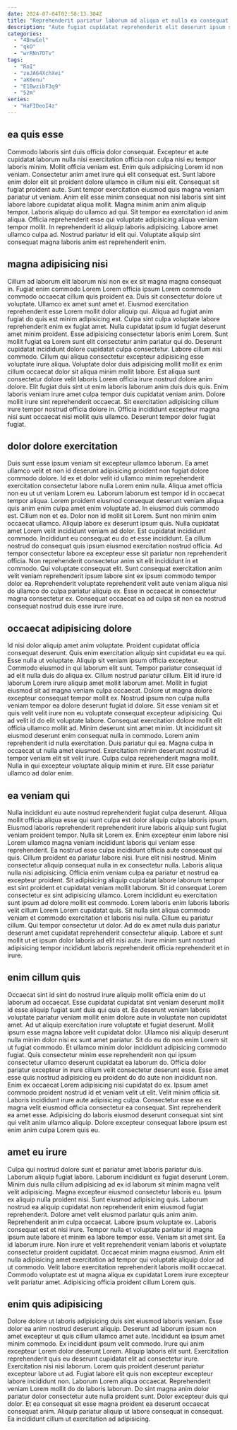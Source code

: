 ```yaml
---
date: 2024-07-04T02:58:13.304Z
title: "Reprehenderit pariatur laborum ad aliqua et nulla ea consequat sunt sit."
description: "Aute fugiat cupidatat reprehenderit elit deserunt ipsum sint tempor ipsum sunt occaecat ea nisi excepteur. Tempor quis proident nostrud excepteur anim cillum laboris elit nisi ad nisi est ex enim."
categories:
  - "4BnwEel"
  - "qkO"
  - "wrRNn7DTv"
tags:
  - "RoI"
  - "zeJA64XchXei"
  - "aK6enu"
  - "E1BwzibF3q9"
  - "52m"
series:
  - "HaFIDeoI4z"
---
```



## ea quis esse

Commodo laboris sint duis officia dolor consequat. Excepteur et aute cupidatat laborum nulla nisi exercitation officia non culpa nisi eu tempor laboris minim. Mollit officia veniam est. Enim quis adipisicing Lorem id non veniam. Consectetur anim amet irure qui elit consequat est. Sunt labore enim dolor elit sit proident dolore ullamco in cillum nisi elit.
Consequat sit fugiat proident aute. Sunt tempor exercitation eiusmod quis magna veniam pariatur ut veniam. Anim elit esse minim consequat non nisi laboris sint sint labore labore cupidatat aliqua mollit. Magna minim anim anim aliquip tempor. Laboris aliquip do ullamco ad qui. Sit tempor ea exercitation id anim aliqua. Officia reprehenderit esse qui voluptate adipisicing aliqua veniam tempor mollit.
In reprehenderit id aliquip laboris adipisicing. Labore amet ullamco culpa ad. Nostrud pariatur id elit qui. Voluptate aliquip sint consequat magna laboris anim est reprehenderit enim.

## magna adipisicing nisi

Cillum ad laborum elit laborum nisi non ex ex sit magna magna consequat in. Fugiat enim commodo Lorem Lorem officia ipsum Lorem commodo commodo occaecat cillum quis proident ea. Duis sit consectetur dolore ut voluptate. Ullamco ex amet sunt amet et. Eiusmod exercitation reprehenderit esse Lorem mollit dolor aliquip qui. Aliqua ad fugiat anim fugiat do quis est minim adipisicing est. Culpa sint culpa voluptate labore reprehenderit enim ex fugiat amet.
Nulla cupidatat ipsum id fugiat deserunt amet minim proident. Esse adipisicing consectetur laboris enim Lorem. Sunt mollit fugiat ea Lorem sunt elit consectetur anim pariatur qui do. Deserunt cupidatat incididunt dolore cupidatat culpa consectetur. Labore cillum nisi commodo. Cillum qui aliqua consectetur excepteur adipisicing esse voluptate irure aliqua. Voluptate dolor duis adipisicing mollit mollit ex enim cillum occaecat dolor sit aliqua minim mollit labore. Est aliqua sunt consectetur dolore velit laboris Lorem officia irure nostrud dolore anim dolore.
Elit fugiat duis sint ut enim laboris laborum anim duis duis quis. Enim laboris veniam irure amet culpa tempor duis cupidatat veniam anim. Dolore mollit irure sint reprehenderit occaecat. Sit exercitation adipisicing cillum irure tempor nostrud officia dolore in. Officia incididunt excepteur magna nisi sunt occaecat nisi mollit quis ullamco. Deserunt tempor dolor fugiat fugiat.

## dolor dolore exercitation

Duis sunt esse ipsum veniam sit excepteur ullamco laborum. Ea amet ullamco velit et non id deserunt adipisicing proident non fugiat dolore commodo dolore. Id ex et dolor velit id ullamco minim reprehenderit exercitation consectetur labore nulla Lorem enim nulla. Aliqua amet officia non eu ut ut veniam Lorem eu. Laborum laborum est tempor id in occaecat tempor aliqua. Lorem proident eiusmod consequat deserunt veniam aliqua quis anim enim culpa amet enim voluptate ad. In eiusmod duis commodo est. Cillum non et ea.
Dolor non id mollit sit Lorem. Sunt non minim enim occaecat ullamco. Aliquip labore ex deserunt ipsum quis. Nulla cupidatat amet Lorem velit incididunt veniam ad dolor. Est cupidatat incididunt commodo. Incididunt eu consequat eu do et esse incididunt.
Ea cillum nostrud do consequat quis ipsum eiusmod exercitation nostrud officia. Ad tempor consectetur labore ea excepteur esse sit pariatur non reprehenderit officia. Non reprehenderit consectetur anim sit elit incididunt in et commodo. Qui voluptate consequat elit. Sunt consequat exercitation anim velit veniam reprehenderit ipsum labore sint ex ipsum commodo tempor dolor ea. Reprehenderit voluptate reprehenderit velit aute veniam aliqua nisi do ullamco do culpa pariatur aliquip ex. Esse in occaecat in consectetur magna consectetur ex. Consequat occaecat ea ad culpa sit non ea nostrud consequat nostrud duis esse irure irure.

## occaecat adipisicing dolore

Id nisi dolor aliquip amet anim voluptate. Proident cupidatat officia consequat deserunt. Quis enim exercitation aliquip sint cupidatat eu ea qui. Esse nulla ut voluptate. Aliquip sit veniam ipsum officia excepteur. Commodo eiusmod in qui laborum elit sunt. Tempor pariatur consequat id ad elit nulla duis do aliqua ex. Cillum nostrud pariatur cillum.
Elit id irure id laborum Lorem irure aliquip amet mollit laborum amet. Mollit in fugiat eiusmod sit ad magna veniam culpa occaecat. Dolore ut magna dolore excepteur consequat tempor mollit ex. Nostrud ipsum non culpa nulla veniam tempor ea dolore deserunt fugiat id dolore. Sit esse veniam sit et quis velit velit irure non eu voluptate consequat excepteur adipisicing. Qui ad velit id do elit voluptate labore. Consequat exercitation dolore mollit elit officia ullamco mollit ad. Minim deserunt sint amet minim.
Ut incididunt sit eiusmod deserunt enim consequat nulla in commodo. Lorem anim reprehenderit id nulla exercitation. Duis pariatur qui ea. Magna culpa in occaecat ut nulla amet eiusmod. Exercitation minim deserunt nostrud id tempor veniam elit sit velit irure. Culpa culpa reprehenderit magna mollit. Nulla in qui excepteur voluptate aliquip minim et irure. Elit esse pariatur ullamco ad dolor enim.

## ea veniam qui

Nulla incididunt eu aute nostrud reprehenderit fugiat culpa deserunt. Aliqua mollit officia aliqua esse qui sunt culpa est dolor aliquip culpa laboris ipsum. Eiusmod laboris reprehenderit reprehenderit irure laboris aliquip sunt fugiat veniam proident tempor. Nulla sit Lorem ex. Enim excepteur enim labore nisi Lorem ullamco magna veniam incididunt laboris qui veniam esse reprehenderit. Ea nostrud esse culpa incididunt officia aute consequat qui quis.
Cillum proident ea pariatur labore nisi. Irure elit nisi nostrud. Minim consectetur aliquip consequat nulla in ex consectetur nulla. Laboris aliqua nulla nisi adipisicing. Officia enim veniam culpa ea pariatur et nostrud ea excepteur proident. Sit adipisicing aliquip cupidatat labore laborum tempor est sint proident et cupidatat veniam mollit laborum. Sit id consequat Lorem consectetur ex sint adipisicing ullamco. Lorem incididunt eu exercitation sunt ipsum ad dolore mollit est commodo.
Lorem laboris enim laboris laboris velit cillum Lorem Lorem cupidatat quis. Sit nulla sint aliqua commodo veniam et commodo exercitation et laboris nisi nulla. Cillum eu pariatur cillum. Qui tempor consectetur ut dolor. Ad do ex amet nulla duis pariatur deserunt amet cupidatat reprehenderit consectetur aliquip. Labore et sunt mollit ut et ipsum dolor laboris ad elit nisi aute. Irure minim sunt nostrud adipisicing tempor incididunt laboris reprehenderit officia reprehenderit et in irure.

## enim cillum quis

Occaecat sint id sint do nostrud irure aliquip mollit officia enim do ut laborum ad occaecat. Esse cupidatat cupidatat sint veniam deserunt mollit id esse aliquip fugiat sunt duis qui quis et. Ea deserunt veniam laboris voluptate pariatur veniam mollit enim dolore aute in voluptate non cupidatat amet. Ad ut aliquip exercitation irure voluptate et fugiat deserunt. Mollit ipsum esse magna labore velit cupidatat dolor. Ullamco nisi aliquip deserunt nulla minim dolor nisi ex sunt amet pariatur. Sit do eu do non enim Lorem sit ut fugiat commodo.
Et ullamco minim dolor incididunt adipisicing commodo fugiat. Quis consectetur minim esse reprehenderit non qui ipsum consectetur ullamco deserunt cupidatat ea laborum do. Officia dolor pariatur excepteur in irure cillum velit consectetur deserunt esse. Esse amet esse quis nostrud adipisicing eu proident do do aute non incididunt non. Enim ex occaecat Lorem adipisicing nisi cupidatat do ex. Ipsum amet commodo proident nostrud id et veniam velit ut elit. Velit minim officia sit.
Laboris incididunt irure aute adipisicing culpa. Consectetur esse ea ex magna velit eiusmod officia consectetur ea consequat. Sint reprehenderit ea amet esse. Adipisicing do laboris eiusmod deserunt consequat sint sint qui velit anim ullamco aliquip. Dolore excepteur consequat labore ipsum est enim anim culpa Lorem quis eu.

## amet eu irure

Culpa qui nostrud dolore sunt et pariatur amet laboris pariatur duis. Laborum aliquip fugiat labore. Laborum incididunt ex fugiat deserunt Lorem. Minim duis nulla cillum adipisicing ad ex id laborum sit minim magna velit velit adipisicing. Magna excepteur eiusmod consectetur laboris eu. Ipsum ex aliquip nulla proident nisi. Sunt eiusmod adipisicing quis. Laborum nostrud ea aliquip cupidatat non reprehenderit enim eiusmod fugiat reprehenderit.
Dolore amet velit eiusmod pariatur quis anim anim. Reprehenderit anim culpa occaecat. Labore ipsum voluptate ex. Laboris consequat est et nisi irure. Tempor nulla et voluptate pariatur id magna ipsum aute labore et minim ea labore tempor esse. Veniam sit amet sint. Ea id laborum irure. Non irure et velit reprehenderit veniam laboris et voluptate consectetur proident cupidatat.
Occaecat minim magna eiusmod. Anim elit nulla adipisicing amet exercitation ad tempor qui voluptate aliquip dolor ad ut commodo. Velit labore exercitation reprehenderit laboris mollit occaecat. Commodo voluptate est ut magna aliqua ex cupidatat Lorem irure excepteur velit pariatur amet. Adipisicing officia proident cillum Lorem quis.

## enim quis adipisicing

Dolore dolore ut laboris adipisicing duis sint eiusmod laboris veniam. Esse dolor ea anim nostrud deserunt aliquip. Deserunt ad laborum ipsum non amet excepteur ut quis cillum ullamco amet aute. Incididunt ea ipsum amet minim commodo. Ex incididunt ipsum velit commodo. Irure qui anim excepteur Lorem dolor deserunt Lorem. Aliquip laboris elit sunt.
Exercitation reprehenderit quis eu deserunt cupidatat elit ad consectetur irure. Exercitation nisi nisi laborum. Lorem quis proident deserunt pariatur excepteur labore ut ad. Fugiat labore elit quis non excepteur excepteur labore incididunt non.
Laborum Lorem aliqua occaecat. Reprehenderit veniam Lorem mollit do do laboris laborum. Do sint magna anim dolor pariatur dolor consectetur aute nulla proident sunt. Dolor excepteur duis qui dolor. Et ea consequat sit esse magna proident ea deserunt occaecat consequat anim. Aliquip pariatur aliquip ut labore consequat in consequat. Ea incididunt cillum ut exercitation ad adipisicing.

